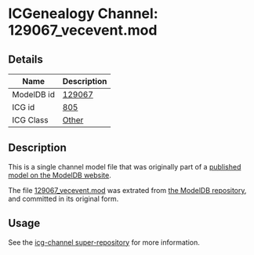 # ICGenealogy Channel: 129067\_vecevent.mod

## Details

Name | Description
---- | -----------
ModelDB id | [129067](http://senselab.med.yale.edu/ModelDB/ShowModel.cshtml?model=129067)
ICG id | [805](http://icg.neurotheory.ox.ac.uk/channels/other/805)
ICG Class | [Other](http://icg.neurotheory.ox.ac.uk/channels/other)

## Description

This is a single channel model file that was originally part of a [published model on the ModelDB website](http://senselab.med.yale.edu/mModelDB/ShowModel.cshtml?model=129067).

The file [129067\_vecevent.mod](129067_vecevent.mod) was extrated from [the ModelDB repository](http://senselab.med.yale.edu/ModelDB/ShowModel.cshtml?model=129067), and committed in its original form.

## Usage

See the [icg-channel super-repository](https://github.com/icgenealogy/icg-channels) for more information.
